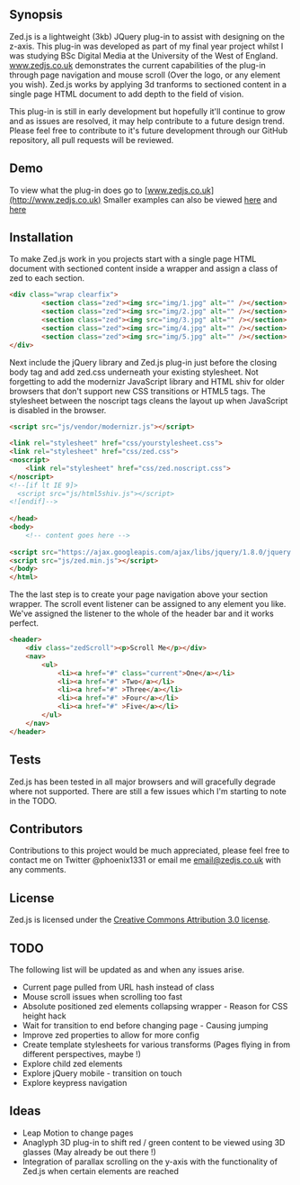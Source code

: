## Synopsis

Zed.js is a lightweight (3kb) JQuery plug-in to assist with designing on the z-axis. This plug-in was developed as part of my final year project whilst I was studying BSc Digital Media at the University of the West of England. www.zedjs.co.uk demonstrates the current capabilities of the plug-in through page navigation and mouse scroll (Over the logo, or any element you wish). Zed.js works by applying 3d tranforms to sectioned content in a single page HTML document to add depth to the field of vision.

This plug-in is still in early development but hopefully it'll continue to grow and as issues are resolved, it may help contribute to a future design trend. Please feel free to contribute to it's future development through our GitHub repository, all pull requests will be reviewed.

## Demo

To view what the plug-in does go to [www.zedjs.co.uk](http://www.zedjs.co.uk) Smaller examples can also be viewed [here](http://www.zedjs.co.uk/demos/1/) and [here](http://www.zedjs.co.uk/demos/2/)

## Installation

To make Zed.js work in you projects start with a single page HTML document with sectioned content inside a wrapper and assign a class of zed to each section.

```html
<div class="wrap clearfix">
		<section class="zed"><img src="img/1.jpg" alt="" /></section>
		<section class="zed"><img src="img/2.jpg" alt="" /></section>
		<section class="zed"><img src="img/3.jpg" alt="" /></section>
		<section class="zed"><img src="img/4.jpg" alt="" /></section>
		<section class="zed"><img src="img/5.jpg" alt="" /></section>
</div>
```
Next include the jQuery library and Zed.js plug-in just before the closing body tag and add zed.css underneath your existing stylesheet. Not forgetting to add the modernizr JavaScript library and HTML shiv for older browsers that don't support new CSS transitions or HTML5 tags. The stylesheet between the noscript tags cleans the layout up when JavaScript is disabled in the browser.

```html
<script src="js/vendor/modernizr.js"></script>
 
<link rel="stylesheet" href="css/yourstylesheet.css">
<link rel="stylesheet" href="css/zed.css">
<noscript>
	<link rel="stylesheet" href="css/zed.noscript.css">
</noscript>
<!--[if lt IE 9]>
  <script src="js/html5shiv.js"></script>
<![endif]-->
 
</head>
<body>
	<!-- content goes here -->
 
<script src="https://ajax.googleapis.com/ajax/libs/jquery/1.8.0/jquery.min.js"></script>
<script src="js/zed.min.js"></script>
</body>
</html>
```

The the last step is to create your page navigation above your section wrapper. The scroll event listener can be assigned to any element you like. We've assigned the listener to the whole of the header bar and it works perfect.

```html
<header>
	<div class="zedScroll"><p>Scroll Me</p></div>
	<nav>
		<ul>  
			<li><a href="#" class="current">One</a></li>
			<li><a href="#" >Two</a></li>
			<li><a href="#" >Three</a></li>
			<li><a href="#" >Four</a></li>
			<li><a href="#" >Five</a></li>
		</ul>
	</nav>
</header>
```

## Tests

Zed.js has been tested in all major browsers and will gracefully degrade where not supported. There are still a few issues which I'm starting to note in the TODO.

## Contributors

Contributions to this project would be much appreciated, please feel free to contact me on Twitter @phoenix1331 or email me email@zedjs.co.uk with any comments.

## License

Zed.js is licensed under the [Creative Commons Attribution 3.0 license](http://creativecommons.org/licenses/by/3.0/us/deed.en_US).

## TODO

The following list will be updated as and when any issues arise.

* Current page pulled from URL hash instead of class
* Mouse scroll issues when scrolling too fast
* Absolute positioned zed elements collapsing wrapper - Reason for CSS height hack
* Wait for transition to end before changing page - Causing jumping
* Improve zed properties to allow for more config
* Create template stylesheets for various transforms (Pages flying in from different perspectives, maybe !)
* Explore child zed elements
* Explore jQuery mobile - transition on touch
* Explore keypress navigation

## Ideas

* Leap Motion to change pages
* Anaglyph 3D plug-in to shift red / green content to be viewed using 3D glasses (May already be out there !)
* Integration of parallax scrolling on the y-axis with the functionality of Zed.js when certain elements are reached